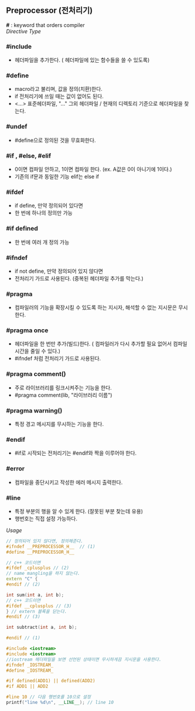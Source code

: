 ## Preprocessor (전처리기)
  **#** : keyword that orders compiler  
_Directive Type_  
### #include
 * 헤더파일을 추가한다. ( 헤더파일에 있는 함수들을 쓸 수 있도록)
### #define  
 * macro라고 불리며, 값을 정의(치환)한다.
 * if 전처리기에 쓰일 때는 값이 없어도 된다.
 * <...> 표준헤더파일, "..." 그외 헤더파일 / 현재의 디렉토리 기준으로 헤더파일을 찾는다.
### #undef
 * #define으로 정의된 것을 무효화한다.
### #if , #else, #elif
 * 0이면 컴파일 안하고, 1이면 컴파일 한다. (ex. A값은 0이 아니기에 1이다.) 
 * 기존의 if문과 동일한 기능 elif는 else if
### #ifdef
 * if define, 만약 정의되어 있다면
 * 한 번에 하나의 정의만 가능
### #if defined
 * 한 번에 여러 개 정의 가능
### #ifndef
 * if not define, 만약 정의되어 있지 않다면  
 * 전처리기 가드로 사용된다. (중복된 헤더파일 추가를 막는다.)
### #pragma
  * 컴파일러의 기능을 확장시킬 수 있도록 하는 지시자, 해석할 수 없는 지시문은 무시한다.
### #pragma once
 * 헤더파일을 한 번만 추가(빌드)한다. ( 컴파일러가 다시 추가할 필요 없어서 컴파일시간을 줄일 수 있다.)
 * #ifndef 처럼 전처리기 가드로 사용된다.
### #pragma comment()
 * 주로 라이브러리를 링크시켜주는 기능을 한다.  
  * #pragma comment(lib, "라이브러리 이름")
### #pragma warning()
 * 특정 경고 메시지를 무시하는 기능을 한다.
### #endif
 * #if로 시작되는 전처리기는 #endif와 짝을 이루어야 한다.  
### #error
 * 컴파일을 중단시키고 작성한 에러 메시지 출력한다.
### #line
 * 특정 부분의 행을 알 수 있게 한다. (잘못된 부분 찾는데 유용)
 * 행번호는 직접 설정 가능하다.
 
_Usage_
```c++
// 정의되어 있지 않다면, 정의해준다.
#ifndef __PREPROCESSOR_H__  // (1)
#define __PREPROCESSOR_H__

// c++ 코드이면
#ifdef _cplusplus // (2)
// name mangling을 하지 않는다.
extern "C" {
#endif // (2)

int sum(int a, int b);
// c++ 코드이면 
#ifdef __cplusplus // (3)
} // extern 블록을 닫는다.
#endif // (3)

int subtract(int a, int b);

#endif // (1)
```
```c++
#include <iostream>
#include <iostream>
//iostream 헤더파일을 보면 선언된 상태이면 무시하게끔 지시문을 사용한다.
#ifndef _IOSTREAM_
#define _IOSTREAM_
```
```c++
#if defined(ADD1) || defined(ADD2)
#if ADD1 || ADD2  

#line 10 // 다음 행번호를 10으로 설정
printf("line %d\n", __LINE__); // line 10
```

